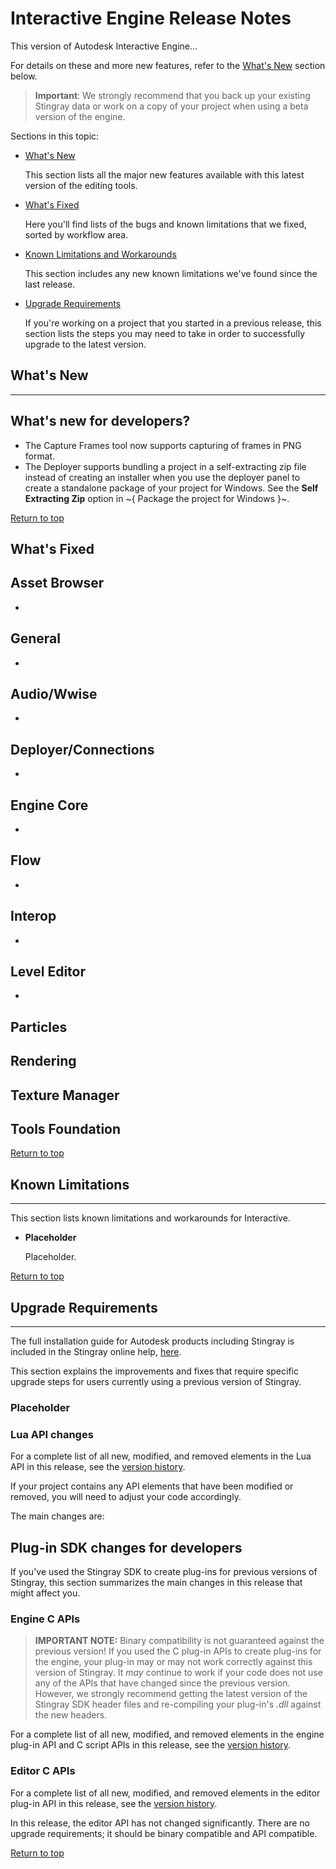 # Interactive Engine Release Notes
<a name="top"></a>

This version of Autodesk Interactive Engine...

For details on these and more new features, refer to the [What's New](#whats-new) section below.

> **Important**: We strongly recommend that you back up your existing Stingray data or work on a copy of your project when using a beta version of the engine.

Sections in this topic:

-	[What's New](#whats-new)

	This section lists all the major new features available with this latest version of the editing tools.

-	[What's Fixed](#whats-fixed)

	Here you'll find lists of the bugs and known limitations that we fixed, sorted by workflow area.

-	[Known Limitations and Workarounds](#known-limitations)

	This section includes any new known limitations we've found since the last release.

-	[Upgrade Requirements](#upgrade-requirements)

	If you're working on a project that you started in a previous release, this section lists the steps you may need to take in order to successfully upgrade to the latest version.

## What's New

* * *


## What's new for developers?

- The Capture Frames tool now supports capturing of frames in PNG format.
- The Deployer supports bundling a project in a self-extracting zip file instead of creating an installer when you use the deployer panel to create a standalone package of your project for Windows. See the **Self Extracting Zip** option in ~{ Package the project for Windows }~.

[Return to top](#top)

## What's Fixed

## Asset Browser

-

## General

-

## Audio/Wwise

-

## Deployer/Connections

-

## Engine Core

-

## Flow

-

## Interop

-

## Level Editor

-

## Particles

## Rendering


## Texture Manager

## Tools Foundation


[Return to top](#top)

## Known Limitations

* * *

This section lists known limitations and workarounds for Interactive.

- **Placeholder**

	Placeholder.

[Return to top](#top)

## Upgrade Requirements

* * *

The full installation guide for Autodesk products including Stingray is included in the Stingray online help, [here](http://www.autodesk.com/stingray-install-ENU "here").

This section explains the improvements and fixes that require specific upgrade steps for users currently using a previous version of Stingray.

### Placeholder

### Lua API changes

For a complete list of all new, modified, and removed elements in the Lua API in this release, see the [version history](../../lua_ref/versions.html).

If your project contains any API elements that have been modified or removed, you will need to adjust your code accordingly.

The main changes are:

## Plug-in SDK changes for developers

If you've used the Stingray SDK to create plug-ins for previous versions of Stingray, this section summarizes the main changes in this release that might affect you.

### Engine C APIs

>	**IMPORTANT NOTE:** Binary compatibility is not guaranteed against the previous version! If you used the C plug-in APIs to create plug-ins for the engine, your plug-in may or may not work correctly against this version of Stingray. It *may* continue to work if your code does not use any of the APIs that have changed since the previous version. However, we strongly recommend getting the latest version of the Stingray SDK header files and re-compiling your plug-in's *.dll* against the new headers.

For a complete list of all new, modified, and removed elements in the engine plug-in API and C script APIs in this release, see the [version history](help.autodesk.com/cloudhelp/ENU/Stingray-SDK-Help/engine_c/versions.html).

### Editor C APIs

For a complete list of all new, modified, and removed elements in the editor plug-in API in this release, see the [version history](help.autodesk.com/cloudhelp/ENU/Stingray-SDK-Help/editor_c/versions.html).

In this release, the editor API has not changed significantly. There are no upgrade requirements; it should be binary compatible and API compatible.

[Return to top](#top)
